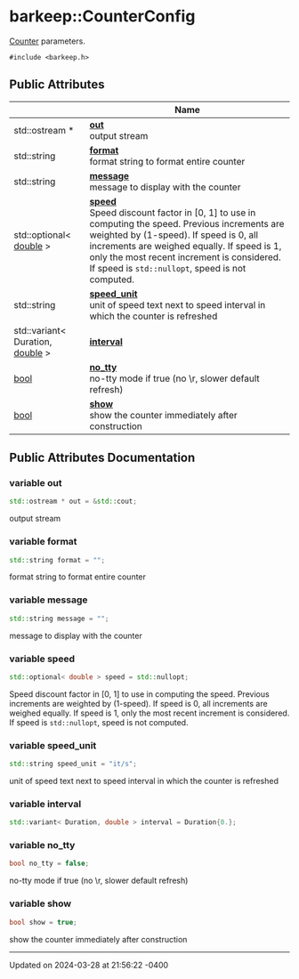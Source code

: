 # barkeep::CounterConfig


[Counter](api/Classes/classbarkeep_1_1_counter.md) parameters. 


`#include <barkeep.h>`

## Public Attributes

<span class="api-table">

|                | Name           |
| -------------- | -------------- |
| std::ostream * | **[out](api/Classes/structbarkeep_1_1_counter_config.md#variable-out)** <br>output stream  |
| std::string | **[format](api/Classes/structbarkeep_1_1_counter_config.md#variable-format)** <br>format string to format entire counter  |
| std::string | **[message](api/Classes/structbarkeep_1_1_counter_config.md#variable-message)** <br>message to display with the counter  |
| std::optional< [double](api/Classes/classbarkeep_1_1_counter.md) > | **[speed](api/Classes/structbarkeep_1_1_counter_config.md#variable-speed)** <br>Speed discount factor in [0, 1] to use in computing the speed. Previous increments are weighted by (1-speed). If speed is 0, all increments are weighed equally. If speed is 1, only the most recent increment is considered. If speed is `std::nullopt`, speed is not computed.  |
| std::string | **[speed_unit](api/Classes/structbarkeep_1_1_counter_config.md#variable-speed_unit)** <br>unit of speed text next to speed interval in which the counter is refreshed  |
| std::variant< Duration, [double](api/Classes/classbarkeep_1_1_counter.md) > | **[interval](api/Classes/structbarkeep_1_1_counter_config.md#variable-interval)**  |
| [bool](api/Classes/classbarkeep_1_1_counter.md) | **[no_tty](api/Classes/structbarkeep_1_1_counter_config.md#variable-no_tty)** <br>no-tty mode if true (no \r, slower default refresh)  |
| [bool](api/Classes/classbarkeep_1_1_counter.md) | **[show](api/Classes/structbarkeep_1_1_counter_config.md#variable-show)** <br>show the counter immediately after construction  |


</span>

## Public Attributes Documentation

### variable out

```cpp
std::ostream * out = &std::cout;
```

output stream 

### variable format

```cpp
std::string format = "";
```

format string to format entire counter 

### variable message

```cpp
std::string message = "";
```

message to display with the counter 

### variable speed

```cpp
std::optional< double > speed = std::nullopt;
```

Speed discount factor in [0, 1] to use in computing the speed. Previous increments are weighted by (1-speed). If speed is 0, all increments are weighed equally. If speed is 1, only the most recent increment is considered. If speed is `std::nullopt`, speed is not computed. 

### variable speed_unit

```cpp
std::string speed_unit = "it/s";
```

unit of speed text next to speed interval in which the counter is refreshed 

### variable interval

```cpp
std::variant< Duration, double > interval = Duration{0.};
```


### variable no_tty

```cpp
bool no_tty = false;
```

no-tty mode if true (no \r, slower default refresh) 

### variable show

```cpp
bool show = true;
```

show the counter immediately after construction 

-------------------------------

Updated on 2024-03-28 at 21:56:22 -0400